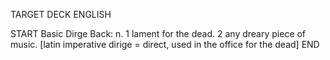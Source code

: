 TARGET DECK
ENGLISH

START
Basic
Dirge
Back: n. 1 lament for the dead. 2 any dreary piece of music. [latin imperative dirige = direct, used in the office for the dead]
END
